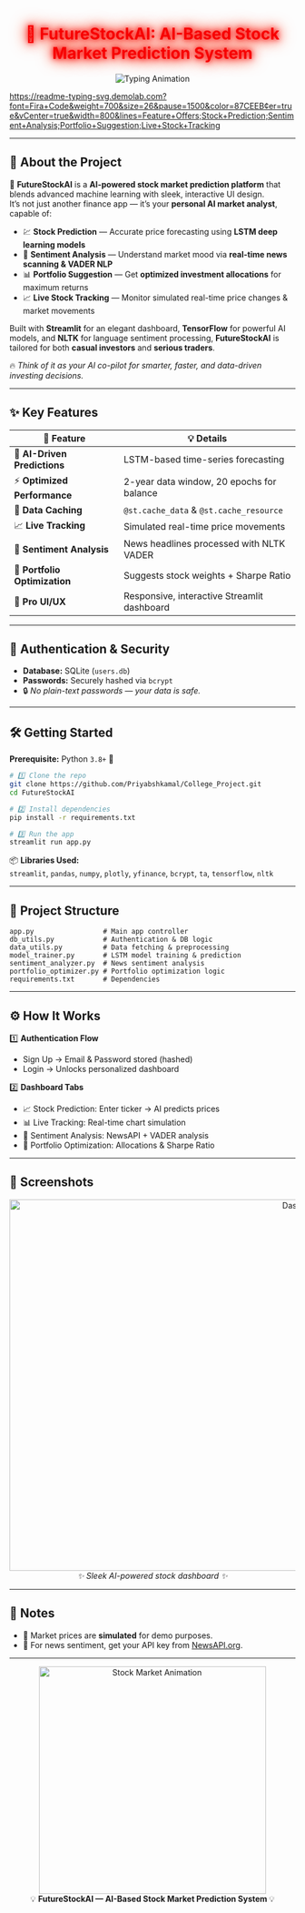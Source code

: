 <!-- Permanent Project Name with Glow -->

<h1 align="center">
  <span style="color:#F70000; text-shadow: 0 0 10px #F70000, 0 0 20px #FF0000, 0 0 30px #FF4500;">
    🚀 FutureStockAI: AI-Based Stock Market Prediction System
</h1>

<p align="center">
  <img src="https://readme-typing-svg.demolab.com?font=Fira+Code&weight=700&size=26&pause=1500&color=87CEEB&center=true&vCenter=true&width=800&lines=Feature+Offers;Stock+Prediction;Sentiment+Analysis;Portfolio+Suggestion;Live+Stock+Tracking" alt="Typing Animation" />
</p>

https://readme-typing-svg.demolab.com?font=Fira+Code&weight=700&size=26&pause=1500&color=87CEEB¢er=true&vCenter=true&width=800&lines=Feature+Offers;Stock+Prediction;Sentiment+Analysis;Portfolio+Suggestion;Live+Stock+Tracking

---

## 🌟 About the Project

🚀 **FutureStockAI** is a **AI-powered stock market prediction platform** that blends advanced machine learning with sleek, interactive UI design.  
It’s not just another finance app — it’s your **personal AI market analyst**, capable of:

- 💹 **Stock Prediction** — Accurate price forecasting using **LSTM deep learning models**  
- 📰 **Sentiment Analysis** — Understand market mood via **real-time news scanning & VADER NLP**  
- 📊 **Portfolio Suggestion** — Get **optimized investment allocations** for maximum returns  
- 📈 **Live Stock Tracking** — Monitor simulated real-time price changes & market movements  

Built with **Streamlit** for an elegant dashboard, **TensorFlow** for powerful AI models, and **NLTK** for language sentiment processing, **FutureStockAI** is tailored for both **casual investors** and **serious traders**.  

🔥 *Think of it as your AI co-pilot for smarter, faster, and data-driven investing decisions.*


---

## ✨ Key Features
| 🚀 Feature | 💡 Details |
|------------|------------|
| 🧠 **AI-Driven Predictions** | LSTM-based time-series forecasting |
| ⚡ **Optimized Performance** | 2-year data window, 20 epochs for balance |
| 💾 **Data Caching** | `@st.cache_data` & `@st.cache_resource` |
| 📈 **Live Tracking** | Simulated real-time price movements |
| 📰 **Sentiment Analysis** | News headlines processed with NLTK VADER |
| 💼 **Portfolio Optimization** | Suggests stock weights + Sharpe Ratio |
| 🎨 **Pro UI/UX** | Responsive, interactive Streamlit dashboard |

---

## 🔐 Authentication & Security
- **Database:** SQLite (`users.db`)
- **Passwords:** Securely hashed via `bcrypt`  
- 🔒 *No plain-text passwords — your data is safe.*

---

## 🛠 Getting Started
**Prerequisite:** Python `3.8+` 🐍

```bash
# 1️⃣ Clone the repo
git clone https://github.com/Priyabshkamal/College_Project.git
cd FutureStockAI

# 2️⃣ Install dependencies
pip install -r requirements.txt

# 3️⃣ Run the app
streamlit run app.py
```

📦 **Libraries Used:**  
`streamlit`, `pandas`, `numpy`, `plotly`, `yfinance`, `bcrypt`, `ta`, `tensorflow`, `nltk`

---

## 📂 Project Structure
```plaintext
app.py                 # Main app controller
db_utils.py            # Authentication & DB logic
data_utils.py          # Data fetching & preprocessing
model_trainer.py       # LSTM model training & prediction
sentiment_analyzer.py  # News sentiment analysis
portfolio_optimizer.py # Portfolio optimization logic
requirements.txt       # Dependencies
```

---

## ⚙ How It Works
1️⃣ **Authentication Flow**  
   - Sign Up → Email & Password stored (hashed)  
   - Login → Unlocks personalized dashboard  

2️⃣ **Dashboard Tabs**  
   - 📈 Stock Prediction: Enter ticker → AI predicts prices  
   - 📊 Live Tracking: Real-time chart simulation  
   - 📰 Sentiment Analysis: NewsAPI + VADER analysis  
   - 💼 Portfolio Optimization: Allocations & Sharpe Ratio  

---

## 📸 Screenshots
<p align="center">
  <img width="1097" height="653" src="https://github.com/user-attachments/assets/3ed5fe8e-abd4-4456-9e0c-21d8b5f3db09" alt="Dashboard Screenshot" />
  <br><i>✨ Sleek AI-powered stock dashboard ✨</i>
</p>

---

## 📝 Notes
- 📡 Market prices are **simulated** for demo purposes.  
- 🔑 For news sentiment, get your API key from [NewsAPI.org](https://newsapi.org/).  

---

<!-- Cool Stock GIF at the Bottom -->
<p align="center">
  <img src="https://media.giphy.com/media/26tn33aiTi1jkl6H6/giphy.gif" width="400px" alt="Stock Market Animation">
  <br>💡 <b>FutureStockAI — AI-Based Stock Market Prediction System </b> 💡
</p>














